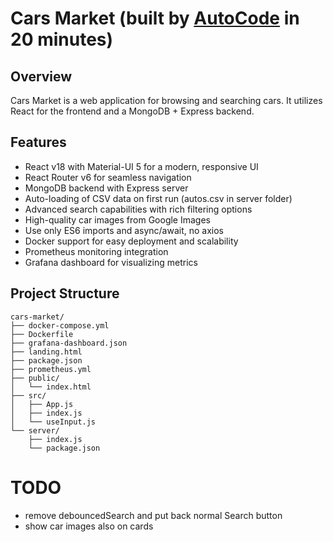 # Cars Market (built by [AutoCode](https://autocode.work) in 20 minutes)

## Overview

Cars Market is a web application for browsing and searching cars. It utilizes React for the frontend and a MongoDB + Express backend.

## Features

-   React v18 with Material-UI 5 for a modern, responsive UI
-   React Router v6 for seamless navigation
-   MongoDB backend with Express server
-   Auto-loading of CSV data on first run (autos.csv in server folder)
-   Advanced search capabilities with rich filtering options
-   High-quality car images from Google Images
-   Use only ES6 imports and async/await, no axios
-   Docker support for easy deployment and scalability
-   Prometheus monitoring integration
-   Grafana dashboard for visualizing metrics

## Project Structure

```
cars-market/
├── docker-compose.yml
├── Dockerfile
├── grafana-dashboard.json
├── landing.html
├── package.json
├── prometheus.yml
├── public/
│   └── index.html
├── src/
│   ├── App.js
│   ├── index.js
│   └── useInput.js
└── server/
    ├── index.js
    └── package.json
```

# TODO

-   remove debouncedSearch and put back normal Search button
-   show car images also on cards